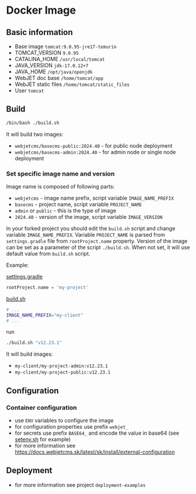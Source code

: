 # Docker Image

## Basic information
- Base image `tomcat:9.0.95-jre17-temurin`
- TOMCAT_VERSION `9.0.95`
- CATALINA_HOME `/usr/local/tomcat`
- JAVA_VERSION `jdk-17.0.12+7`
- JAVA_HOME `/opt/java/openjdk`
- WebJET doc base `/home/tomcat/app`
- WebJET static files `/home/tomcat/static_files`
- User `tomcat`

## Build
```bash
/bin/bash ./build.sh
```
It will build two images:
- `webjetcms/basecms-public:2024.40` - for public node deployment
- `webjetcms/basecms-admin:2024.40` - for admin node or single node deployment

### Set specific image name and version
Image name is composed of following parts:
- `webjetcms` - image name prefix, script variable `IMAGE_NAME_PREFIX`
- `basecms` - project name, script variable `PROJECT_NAME`
- `admin` or `public` - this is the type of image
- `2024.40` - version of the image, script variable `IMAGE_VERSION`

In your forked project you should edit the `build.sh` script and change variable `IMAGE_NAME_PREFIX`. 
Variable `PROJECT_NAME` is parsed from `settings.gradle` file from `rootProject.name` property.
Version of the image can be set as a parameter of the script `./build.sh`. When not set, it will use default value from `build.sh` script.

Example:

[settings.gradle](../settings.gradle)
```groovy
rootProject.name = 'my-project'
```

[build.sh](./build.sh)
```bash
# ...
IMAGE_NAME_PREFIX="my-client"
# ...
```

run
```bash
./build.sh "v12.23.1"
```

It will build images:
- `my-client/my-project-admin:v12.23.1`
- `my-client/my-project-public:v12.23.1`

## Configuration

### Container configuration
- use `ENV` variables to configure the image
- for configuration properties use prefix `webjet_`
- for secrets use prefix `BASE64_` and encode the value in base64 (see [setenv.sh](./tomcat/conf/setenv.sh) for example)
- for more information see https://docs.webjetcms.sk/latest/sk/install/external-configuration

## Deployment
- for more information see project `deployment-examples`